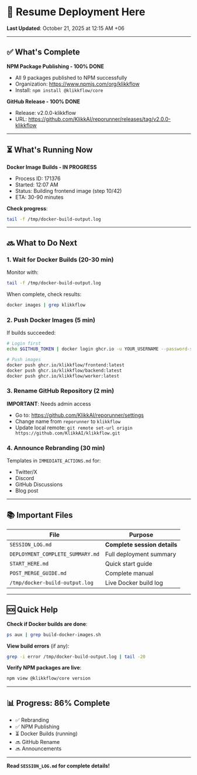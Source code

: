 # 🚀 Resume Deployment Here

**Last Updated**: October 21, 2025 at 12:15 AM +06

---

## ✅ What's Complete

**NPM Package Publishing - 100% DONE**
- All 9 packages published to NPM successfully
- Organization: https://www.npmjs.com/org/klikkflow
- Install: `npm install @klikkflow/core`

**GitHub Release - 100% DONE**
- Release: v2.0.0-klikkflow
- URL: https://github.com/KlikkAI/reporunner/releases/tag/v2.0.0-klikkflow

---

## ⏳ What's Running Now

**Docker Image Builds - IN PROGRESS**
- Process ID: 171376
- Started: 12:07 AM
- Status: Building frontend image (step 10/42)
- ETA: 30-90 minutes

**Check progress**:
```bash
tail -f /tmp/docker-build-output.log
```

---

## 🔜 What to Do Next

### 1. Wait for Docker Builds (20-30 min)

Monitor with:
```bash
tail -f /tmp/docker-build-output.log
```

When complete, check results:
```bash
docker images | grep klikkflow
```

### 2. Push Docker Images (5 min)

If builds succeeded:
```bash
# Login first
echo $GITHUB_TOKEN | docker login ghcr.io -u YOUR_USERNAME --password-stdin

# Push images
docker push ghcr.io/klikkflow/frontend:latest
docker push ghcr.io/klikkflow/backend:latest
docker push ghcr.io/klikkflow/worker:latest
```

### 3. Rename GitHub Repository (2 min)

**IMPORTANT**: Needs admin access
- Go to: https://github.com/KlikkAI/reporunner/settings
- Change name from `reporunner` to `klikkflow`
- Update local remote: `git remote set-url origin https://github.com/KlikkAI/klikkflow.git`

### 4. Announce Rebranding (30 min)

Templates in `IMMEDIATE_ACTIONS.md` for:
- Twitter/X
- Discord
- GitHub Discussions
- Blog post

---

## 📚 Important Files

| File | Purpose |
|------|---------|
| `SESSION_LOG.md` | **Complete session details** |
| `DEPLOYMENT_COMPLETE_SUMMARY.md` | Full deployment summary |
| `START_HERE.md` | Quick start guide |
| `POST_MERGE_GUIDE.md` | Complete manual |
| `/tmp/docker-build-output.log` | Live Docker build log |

---

## 🆘 Quick Help

**Check if Docker builds are done**:
```bash
ps aux | grep build-docker-images.sh
```

**View build errors** (if any):
```bash
grep -i error /tmp/docker-build-output.log | tail -20
```

**Verify NPM packages are live**:
```bash
npm view @klikkflow/core version
```

---

## 📊 Progress: 86% Complete

- ✅ Rebranding
- ✅ NPM Publishing
- ⏳ Docker Builds (running)
- 🔜 GitHub Rename
- 🔜 Announcements

---

**Read `SESSION_LOG.md` for complete details!**
